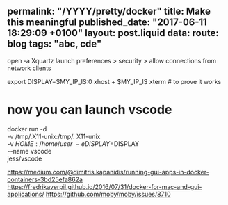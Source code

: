 permalink: "/YYYY/pretty/docker"
title: Make this meaningful
published_date: "2017-06-11 18:29:09 +0100"
layout: post.liquid
data:
  route: blog
  tags: "abc, cde"
---
open -a Xquartz
launch preferences > security > allow connections from network clients

export DISPLAY=$MY_IP_IS:0
xhost + $MY_IP_IS
xterm # to prove it works

# now you can launch vscode
docker run -d \
    -v /tmp/.X11-unix:/tmp/.    X11-unix \
    -v $HOME:/home/user \
    -e DISPLAY=$DISPLAY \
    --name vscode \
    jess/vscode

https://medium.com/@dimitris.kapanidis/running-gui-apps-in-docker-containers-3bd25efa862a
https://fredrikaverpil.github.io/2016/07/31/docker-for-mac-and-gui-applications/
https://github.com/moby/moby/issues/8710